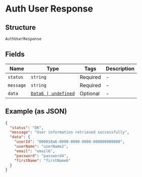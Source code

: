 
# Auth User Response

## Structure

`AuthUserResponse`

## Fields

| Name | Type | Tags | Description |
|  --- | --- | --- | --- |
| `status` | `string` | Required | - |
| `message` | `string` | Required | - |
| `data` | [`Data6 \| undefined`](../../doc/models/data-6.md) | Optional | - |

## Example (as JSON)

```json
{
  "status": "OK",
  "message": "User information retrieved successfully",
  "data": {
    "userId": "000018a6-0000-0000-0000-000000000000",
    "userName": "userName2",
    "email": "email6",
    "password": "password4",
    "firstName": "firstName6"
  }
}
```

